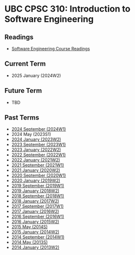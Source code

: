 # UBC CPSC 310: Introduction to Software Engineering

## Readings

* [Software Engineering Course Readings](https://ubccpsc.github.io/310/)

## Current Term

* 2025 January (2024W2)

## Future Term

* TBD

## Past Terms
* [2024 September (2024W1)](https://sites.google.com/view/ubccpsc310-24w1/home)
* 2024 May (2023S1)
* [2024 January (2023W2)](https://sites.google.com/view/ubccpsc310-23w2/home)
* [2023 September (2023W1)](https://sites.google.com/view/ubccpsc310-23w1/home)
* [2023 January (2022W2)](https://sites.google.com/view/ubc-cpsc310-22w2/home)
* [2022 September (2022W1)](https://sites.google.com/view/ubc-cpsc310-22w1/home)
* [2022 January (2021W2)](https://sites.google.com/view/ubc-cpsc310-21w2-intro-to-se/)
* [2021 September (2021W1)](https://sites.google.com/view/ubc-cpsc310-21w1/)
* [2021 January (2020W2)](https://sites.google.com/view/ubc-cpsc310-20w2-intro-to-se/home/)
* [2020 September (2020W1)](https://sites.google.com/view/ubc-cpsc310-20w1-intro-to-se/)
* [2020 January (2019W2)](https://sites.google.com/site/cpsc31019w2/)
* [2019 September (2019W1)](https://github.com/ubccpsc/310/blob/2019sept/README.md)
* [2019 January (2018W2)](https://www.ugrad.cs.ubc.ca/~cs310/2018w2/index.html)
* [2018 September (2018W1)](https://github.com/ubccpsc/310/blob/2018sept/README.md)
* [2018 January (2017W2)](https://github.com/ubccpsc/310/blob/2018jan/README.md)
* [2017 September (2017W1)](https://www.ugrad.cs.ubc.ca/~cs310/2017W1/index.html)
* [2017 January (2016W2)](https://github.com/ubccpsc/310/tree/2017jan)
* [2016 September (2016W1)](https://github.com/ubccpsc/310/tree/2016sept)
* [2016 January (2015W2)](https://sites.google.com/site/cpsc3102015w1/)
* [2015 May (2014S)](https://sites.google.com/site/ubccs3102015s1/)
* [2015 January (2014W2)](https://sites.google.com/site/ubccs3102014w2/)
* [2014 September (2014W1)](http://www.ugrad.cs.ubc.ca/~cs310/2014W1/])
* [2014 May (2013S)](http://www.ugrad.cs.ubc.ca/~cs310/2014S1/)
* [2014 January (2013W2)](http://www.ugrad.cs.ubc.ca/~cs310/2013W2/)
